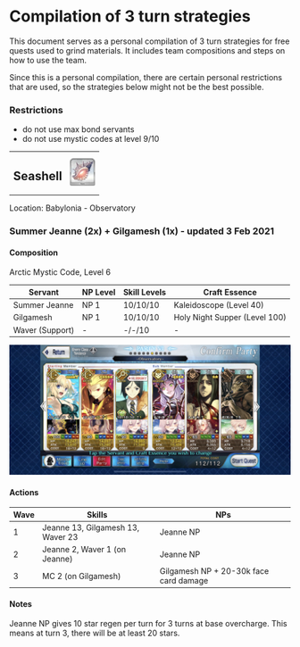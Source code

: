 # Compilation of 3 turn strategies

This document serves as a personal compilation of 3 turn strategies for free quests used to grind materials. It includes team compositions and steps on how to use the team. 

Since this is a personal compilation, there are certain personal restrictions that are used, so the strategies below might not be the best possible.

### Restrictions

- do not use max bond servants
- do not use mystic codes at level 9/10

<table><tr><td valign="middle"><h2>Seashell</h2></td><td valign="middle"><img src="./icons/Seashell.png" height="50px"/></td></tr></table>

Location: Babylonia - Observatory

### Summer Jeanne (2x) + Gilgamesh (1x) - updated 3 Feb 2021

#### Composition

Arctic Mystic Code, Level 6

| Servant         | NP Level | Skill Levels | Craft Essence                 |
| --------------- | -------- | ------------ | ----------------------------- |
| Summer Jeanne   | NP 1     | 10/10/10     | Kaleidoscope (Level 40)       |
| Gilgamesh       | NP 1     | 10/10/10     | Holy Night Supper (Level 100) |
| Waver (Support) | -        | -/-/10       | -                             |

<img src="./comps/observatory.jpeg"/>

#### Actions

| Wave | Skills                            | NPs                                    |
| ---- | --------------------------------- | -------------------------------------- |
| 1    | Jeanne 13, Gilgamesh 13, Waver 23 | Jeanne NP                              |
| 2    | Jeanne 2, Waver 1 (on Jeanne)     | Jeanne NP                              |
| 3    | MC 2 (on Gilgamesh)               | Gilgamesh NP + 20-30k face card damage |

#### Notes

Jeanne NP gives 10 star regen per turn for 3 turns at base overcharge. This means at turn 3, there will be at least 20 stars.
